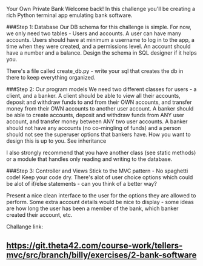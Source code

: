 Your Own Private Bank
Welcome back! In this challenge you'll be creating a rich Python terminal app emulating bank software.

###Step 1: Database
Our DB schema for this challenge is simple. For now, we only need two tables - Users and accounts. A user can have many accounts. Users should have at minimum a username to log in to the app, a time when they were created, and a permissions level. An account should have a number and a balance. Design the schema in SQL designer if it helps you.

There's a file called create_db.py - write your sql that creates the db in there to keep everything organized.

###Step 2: Our program models We need two different classes for users - a client, and a banker. A client should be able to view all their accounts, deposit and withdraw funds to and from their OWN accounts, and transfer money from their OWN accounts to another user account. A banker should be able to create accounts, deposit and withdraw funds from ANY user account, and transfer money between ANY two user accounts. A banker should not have any accounts (no co-mingling of funds) and a person should not see the superuser options that bankers have. How you want to design this is up to you. See inheritance

I also strongly recommend that you have another class (see static methods) or a module that handles only reading and writing to the database.

###Step 3: Controller and Views Stick to the MVC pattern - No spaghetti code! Keep your code dry. There's alot of user choice options which could be alot of if/else statements - can you think of a better way?

Present a nice clean interface to the user for the options they are allowed to perform. Some extra account details would be nice to display - some ideas are how long the user has been a member of the bank, which banker created their account, etc.

Challange link:
## https://git.theta42.com/course-work/tellers-mvc/src/branch/billy/exercises/2-bank-software
